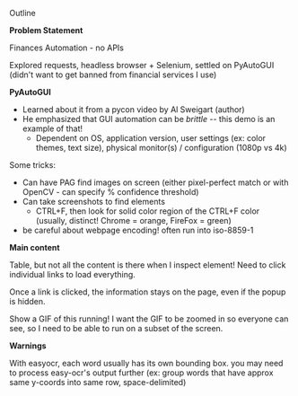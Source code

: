 Outline

**Problem Statement**

Finances Automation - no APIs

Explored requests, headless browser + Selenium, settled on PyAutoGUI (didn't want to get banned from financial services I use)

**PyAutoGUI**

- Learned about it from a pycon video by Al Sweigart (author)
- He emphasized that GUI automation can be *brittle* -- this demo is an example of that!
    - Dependent on OS, application version, user settings (ex: color themes, text size), physical monitor(s) / configuration (1080p vs 4k)


Some tricks:
- Can have PAG find images on screen (either pixel-perfect match or with OpenCV - can specify % confidence threshold)
- Can take screenshots to find elements
    - CTRL+F, then look for solid color region of the CTRL+F color (usually, distinct!  Chrome = orange, FireFox = green)
- be careful about webpage encoding!  often run into iso-8859-1

**Main content**

Table, but not all the content is there when I inspect element!
Need to click individual links to load everything.

Once a link is clicked, the information stays on the page, even if the popup is hidden.

Show a GIF of this running!
    I want the GIF to be zoomed in so everyone can see, so I need to be able to run on a subset of the screen.

**Warnings**

With easyocr, each word usually has its own bounding box.  you may need to process easy-ocr's output further (ex: group words that have approx same y-coords into same row, space-delimited)